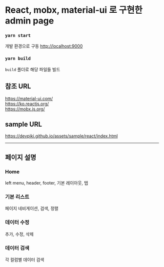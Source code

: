 # React, mobx, material-ui 로 구현한 admin page

### `yarn start`
개발 환경으로 구동
[http://localhost:9000](http://localhost:9000)

### `yarn build`
`build` 폴더로 해당 파일들 빌드

## 참조 URL
https://material-ui.com/ \
https://ko.reactjs.org/ \
https://mobx.js.org/

## sample URL
https://devpiki.github.io/assets/sample/react/index.html

---
## 페이지 설명
### Home
left menu, header, footer, 기본 레이아웃, 탭

### 기본 리스트
페이지 네비게이션, 검색, 정렬

### 데이터 수정
추가, 수정, 삭제

### 데이터 검색
각 컬럼별 데이터 검색



